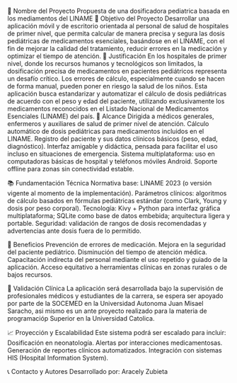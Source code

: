 📌 Nombre del Proyecto
Propuesta de una dosificadora pediatrica basada en los mediamentos del LINAME
🎯 Objetivo del Proyecto
Desarrollar una aplicación móvil y de escritorio orientada al personal de salud de hospitales de primer nivel, que permita calcular de manera precisa y segura las dosis pediátricas de medicamentos esenciales, basándose en el LINAME, con el fin de mejorar la calidad del tratamiento, reducir errores en la medicación y optimizar el tiempo de atención.
🧩 Justificación
En los hospitales de primer nivel, donde los recursos humanos y tecnológicos son limitados, la dosificación precisa de medicamentos en pacientes pediátricos representa un desafío crítico. Los errores de cálculo, especialmente cuando se hacen de forma manual, pueden poner en riesgo la salud de los niños. Esta aplicación busca estandarizar y automatizar el cálculo de dosis pediátricas de acuerdo con el peso y edad del paciente, utilizando exclusivamente los medicamentos reconocidos en el Listado Nacional de Medicamentos Esenciales (LINAME) del país.
🏥 Alcance
Dirigida a médicos generales, enfermeros y auxiliares de salud de primer nivel de atención.
Cálculo automático de dosis pediátricas para medicamentos incluidos en el LINAME.
Registro del paciente y sus datos clínicos básicos (peso, edad, diagnóstico).
Interfaz amigable y didáctica, pensada para facilitar el uso incluso en situaciones de emergencia.
Sistema multiplataforma: uso en computadoras básicas de hospital y teléfonos móviles Android.
Soporte offline para zonas sin conectividad estable.

📚 Fundamentación Técnica
Normativa base: LINAME 2023 (o versión vigente al momento de la implementación).
Parámetros clínicos: algoritmos de cálculo basados en fórmulas pediátricas estándar (como Clark, Young y dosis por peso corporal).
Tecnología: Kivy + Python para interfaz gráfica multiplataforma; SQLite como base de datos embebida; arquitectura ligera y portable.
Seguridad: validación de rangos de dosis recomendadas y advertencias ante dosis fuera de lo permitido.

👶 Beneficios
Prevención de errores de medicación.
Mejora en la seguridad del paciente pediátrico.
Disminución del tiempo de atención médica.
Capacitación indirecta del personal mediante el uso repetido y guiado de la aplicación.
Acceso equitativo a herramientas clínicas en zonas rurales o de bajos recursos.

🔬 Validación Clínica
La aplicación será desarrollada bajo la supervisión de profesionales médicos y estudiantes de la carrera, se espera ser apoyado por parte de la SOCEMED en la Universidad Autonoma Juan Misael Saracho, asi mismo es un ante proyecto realizado para la materia de programacióp Superior en la Universidad Catolica.

📈 Proyección y Escalabilidad
Este sistema podrá ser escalado para incluir:
Dosificación en neonatología.
Alertas por interacciones medicamentosas.
Generación de reportes clínicos automatizados.
Integración con sistemas HIS (Hospital Information System).

📞 Contacto y Autores
Desarrollado por:
Aracely Zubieta



